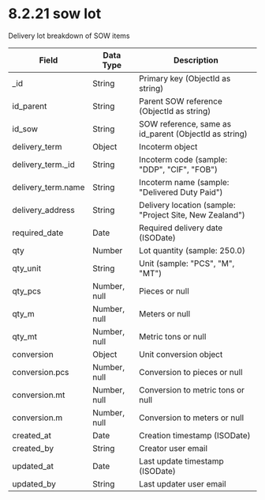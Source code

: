 # 8.2.21 sow lot

Delivery lot breakdown of SOW items

| Field | Data Type | Description |
|-------|-----------|-------------|
| _id | String | Primary key (ObjectId as string) |
| id_parent | String | Parent SOW reference (ObjectId as string) |
| id_sow | String | SOW reference, same as id_parent (ObjectId as string) |
| delivery_term | Object | Incoterm object |
| delivery_term._id | String | Incoterm code (sample: "DDP", "CIF", "FOB") |
| delivery_term.name | String | Incoterm name (sample: "Delivered Duty Paid") |
| delivery_address | String | Delivery location (sample: "Project Site, New Zealand") |
| required_date | Date | Required delivery date (ISODate) |
| qty | Number | Lot quantity (sample: 250.0) |
| qty_unit | String | Unit (sample: "PCS", "M", "MT") |
| qty_pcs | Number, null | Pieces or null |
| qty_m | Number, null | Meters or null |
| qty_mt | Number, null | Metric tons or null |
| conversion | Object | Unit conversion object |
| conversion.pcs | Number, null | Conversion to pieces or null |
| conversion.mt | Number, null | Conversion to metric tons or null |
| conversion.m | Number, null | Conversion to meters or null |
| created_at | Date | Creation timestamp (ISODate) |
| created_by | String | Creator user email |
| updated_at | Date | Last update timestamp (ISODate) |
| updated_by | String | Last updater user email |
